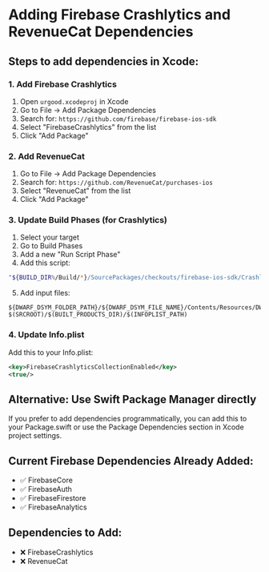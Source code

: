 # Adding Firebase Crashlytics and RevenueCat Dependencies

## Steps to add dependencies in Xcode:

### 1. Add Firebase Crashlytics
1. Open `urgood.xcodeproj` in Xcode
2. Go to File → Add Package Dependencies
3. Search for: `https://github.com/firebase/firebase-ios-sdk`
4. Select "FirebaseCrashlytics" from the list
5. Click "Add Package"

### 2. Add RevenueCat
1. Go to File → Add Package Dependencies
2. Search for: `https://github.com/RevenueCat/purchases-ios`
3. Select "RevenueCat" from the list
4. Click "Add Package"

### 3. Update Build Phases (for Crashlytics)
1. Select your target
2. Go to Build Phases
3. Add a new "Run Script Phase"
4. Add this script:
```bash
"${BUILD_DIR%/Build/*}/SourcePackages/checkouts/firebase-ios-sdk/Crashlytics/run"
```
5. Add input files:
```
${DWARF_DSYM_FOLDER_PATH}/${DWARF_DSYM_FILE_NAME}/Contents/Resources/DWARF/${TARGET_NAME}
$(SRCROOT)/$(BUILT_PRODUCTS_DIR)/$(INFOPLIST_PATH)
```

### 4. Update Info.plist
Add this to your Info.plist:
```xml
<key>FirebaseCrashlyticsCollectionEnabled</key>
<true/>
```

## Alternative: Use Swift Package Manager directly

If you prefer to add dependencies programmatically, you can add this to your Package.swift or use the Package Dependencies section in Xcode project settings.

## Current Firebase Dependencies Already Added:
- ✅ FirebaseCore
- ✅ FirebaseAuth  
- ✅ FirebaseFirestore
- ✅ FirebaseAnalytics

## Dependencies to Add:
- ❌ FirebaseCrashlytics
- ❌ RevenueCat
